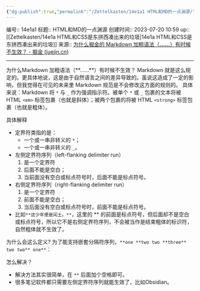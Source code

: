 ```yaml
---
{"dg-publish":true,"permalink":"/Zettelkasten/14e1a1 HTML和MD的一点渊源/","dgPassFrontmatter":true}
---
```


编号:: 14e1a1
标题:: HTML和MD的一点渊源
创建时间:: 2023-07-20 10:59
up:: [[Zettelkasten/14e1a HTML和CSS是东拼西凑出来的垃圾\|14e1a HTML和CSS是东拼西凑出来的垃圾]]
来源:: [为什么掘金的 Markdown 加粗语法（**……**）有时候不生效？ - 掘金 (juejin.cn)](https://juejin.cn/post/7064565848421171213)

---

为什么Markdown 加粗语法（\*\*……\*\*）有时候不生效？
Markdown 就是这么规定的。更具体地说，这是由于自然语言之间的差异导致的。虽说这造成了一定的影响，但我觉得在可见的未来里 Markdown 规范是不会修改这方面的规则的。
具体来说：Markdown 将 `*` 与 `_` 作为强调指示符。被单个 `*` 或 `_` 包裹的文本将被 HTML `<em>` 标签包裹（也就是斜体）；被两个包裹的将被 HTML `<strong>` 标签包裹（也就是粗体）。

具体解释
- 定界符类指的是：
	- 一个或一串非转义的 `*`；
	- 一个或一串非转义的 `_`。
- 左侧定界符序列（left-flanking delimiter run）
	1. 是一个定界符
	2. 后面不能是空白；
	3. 当前面没有空白或标点符号时，后面不能是标点符号。
- 右侧定界符序列（right-flanking delimiter run）
	1. 是一个定界符
	2. 前面不能是空白；
	3. 当后面没有空白或标点符号时，前面不能是标点符号。
- 比如`**这少年便是闰土。**`，这里的 ** 的前面是标点符号，但后面却不是空白或标点符号，所以它不是右侧定界符序列，不会被当作是结束粗体的标识符，自然粗体就不生效了。

为什么会这么定义?
为了能支持嵌套分隔符序列，`**one **two two **three** two two** one**`：

怎么解决？
- 解决方法其实很简单，在 `**` 后面加个空格即可。
- 很多笔记软件都只需要左侧定界符序列就能生效了，比如Obsidian。

